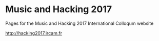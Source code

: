 # Music and Hacking 2017

Pages for the Music and Hacking 2017 International Colloqum website

http://hacking2017.ircam.fr
